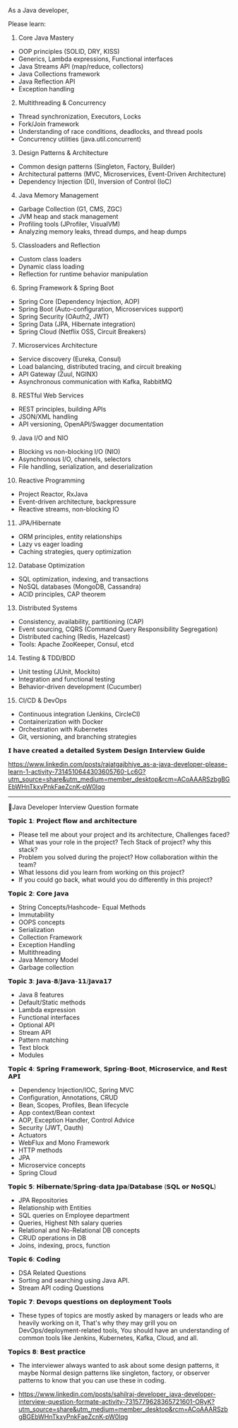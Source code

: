As a Java developer, 

Please learn:

1. Core Java Mastery
 - OOP principles (SOLID, DRY, KISS)
 - Generics, Lambda expressions, Functional interfaces
 - Java Streams API (map/reduce, collectors)
 - Java Collections framework
 - Java Reflection API
 - Exception handling

2. Multithreading & Concurrency
 - Thread synchronization, Executors, Locks
 - Fork/Join framework
 - Understanding of race conditions, deadlocks, and thread pools
 - Concurrency utilities (java.util.concurrent)

3. Design Patterns & Architecture
 - Common design patterns (Singleton, Factory, Builder)
 - Architectural patterns (MVC, Microservices, Event-Driven Architecture)
 - Dependency Injection (DI), Inversion of Control (IoC)

4. Java Memory Management
 - Garbage Collection (G1, CMS, ZGC)
 - JVM heap and stack management
 - Profiling tools (JProfiler, VisualVM)
 - Analyzing memory leaks, thread dumps, and heap dumps

5. Classloaders and Reflection
 - Custom class loaders
 - Dynamic class loading
 - Reflection for runtime behavior manipulation

6. Spring Framework & Spring Boot
 - Spring Core (Dependency Injection, AOP)
 - Spring Boot (Auto-configuration, Microservices support)
 - Spring Security (OAuth2, JWT)
 - Spring Data (JPA, Hibernate integration)
 - Spring Cloud (Netflix OSS, Circuit Breakers)

7. Microservices Architecture
 - Service discovery (Eureka, Consul)
 - Load balancing, distributed tracing, and circuit breaking
 - API Gateway (Zuul, NGINX)
 - Asynchronous communication with Kafka, RabbitMQ

8. RESTful Web Services
 - REST principles, building APIs
 - JSON/XML handling
 - API versioning, OpenAPI/Swagger documentation

9. Java I/O and NIO
 - Blocking vs non-blocking I/O (NIO)
 - Asynchronous I/O, channels, selectors
 - File handling, serialization, and deserialization

10. Reactive Programming
 - Project Reactor, RxJava
 - Event-driven architecture, backpressure
 - Reactive streams, non-blocking IO

11. JPA/Hibernate
 - ORM principles, entity relationships
 - Lazy vs eager loading
 - Caching strategies, query optimization

12. Database Optimization
 - SQL optimization, indexing, and transactions
 - NoSQL databases (MongoDB, Cassandra)
 - ACID principles, CAP theorem

13. Distributed Systems
 - Consistency, availability, partitioning (CAP)
 - Event sourcing, CQRS (Command Query Responsibility Segregation)
 - Distributed caching (Redis, Hazelcast)
 - Tools: Apache ZooKeeper, Consul, etcd

14. Testing & TDD/BDD
 - Unit testing (JUnit, Mockito)
 - Integration and functional testing
 - Behavior-driven development (Cucumber)

15. CI/CD & DevOps
 - Continuous integration (Jenkins, CircleCI)
 - Containerization with Docker
 - Orchestration with Kubernetes
 - Git, versioning, and branching strategies

𝗜 𝗵𝗮𝘃𝗲 𝗰𝗿𝗲𝗮𝘁𝗲𝗱 𝗮 𝗱𝗲𝘁𝗮𝗶𝗹𝗲𝗱 𝗦𝘆𝘀𝘁𝗲𝗺 𝗗𝗲𝘀𝗶𝗴𝗻 𝗜𝗻𝘁𝗲𝗿𝘃𝗶𝗲𝘄 𝗚𝘂𝗶𝗱𝗲


https://www.linkedin.com/posts/rajatgajbhiye_as-a-java-developer-please-learn-1-activity-7314510644303605760-Lc6G?utm_source=share&utm_medium=member_desktop&rcm=ACoAAARSzbgBGEbWHnTkxyPnkFaeZcnK-pW0lqg

***********************


🚀Java Developer Interview Question formate 

𝗧𝗼𝗽𝗶𝗰 𝟭: 𝗣𝗿𝗼𝗷𝗲𝗰𝘁 𝗳𝗹𝗼𝘄 𝗮𝗻𝗱 𝗮𝗿𝗰𝗵𝗶𝘁𝗲𝗰𝘁𝘂𝗿𝗲 
 - Please tell me about your project and its architecture, Challenges faced?
 - What was your role in the project? Tech Stack of project? why this stack?
 - Problem you solved during the project? How collaboration within the team?
 - What lessons did you learn from working on this project?
 - If you could go back, what would you do differently in this project?

𝗧𝗼𝗽𝗶𝗰 𝟮: 𝗖𝗼𝗿𝗲 𝗝𝗮𝘃𝗮
 - String Concepts/Hashcode- Equal Methods
 - Immutability
 - OOPS concepts
 - Serialization
 - Collection Framework
 - Exception Handling
 - Multithreading
 - Java Memory Model
 - Garbage collection

𝗧𝗼𝗽𝗶𝗰 𝟯: 𝗝𝗮𝘃𝗮-𝟴/𝗝𝗮𝘃𝗮-𝟭𝟭/𝗝𝗮𝘃𝗮𝟭𝟳
 - Java 8 features
 - Default/Static methods
 - Lambda expression
 - Functional interfaces
 - Optional API
 - Stream API
 - Pattern matching
 - Text block
 - Modules

𝗧𝗼𝗽𝗶𝗰 𝟰: 𝗦𝗽𝗿𝗶𝗻𝗴 𝗙𝗿𝗮𝗺𝗲𝘄𝗼𝗿𝗸, 𝗦𝗽𝗿𝗶𝗻𝗴-𝗕𝗼𝗼𝘁, 𝗠𝗶𝗰𝗿𝗼𝘀𝗲𝗿𝘃𝗶𝗰𝗲, 𝗮𝗻𝗱 𝗥𝗲𝘀𝘁 𝗔𝗣𝗜
 - Dependency Injection/IOC, Spring MVC
 - Configuration, Annotations, CRUD
 - Bean, Scopes, Profiles, Bean lifecycle
 - App context/Bean context
 - AOP, Exception Handler, Control Advice
 - Security (JWT, Oauth)
 - Actuators
 - WebFlux and Mono Framework
 - HTTP methods
 - JPA
 - Microservice concepts
 - Spring Cloud

𝗧𝗼𝗽𝗶𝗰 𝟱: 𝗛𝗶𝗯𝗲𝗿𝗻𝗮𝘁𝗲/𝗦𝗽𝗿𝗶𝗻𝗴-𝗱𝗮𝘁𝗮 𝗝𝗽𝗮/𝗗𝗮𝘁𝗮𝗯𝗮𝘀𝗲 (𝗦𝗤𝗟 𝗼𝗿 𝗡𝗼𝗦𝗤𝗟)
 - JPA Repositories
 - Relationship with Entities
 - SQL queries on Employee department
 - Queries, Highest Nth salary queries 
 - Relational and No-Relational DB concepts
 - CRUD operations in DB
 - Joins, indexing, procs, function

𝗧𝗼𝗽𝗶𝗰 𝟲: 𝗖𝗼𝗱𝗶𝗻𝗴
 - DSA Related Questions
 - Sorting and searching using Java API.
 - Stream API coding Questions

𝗧𝗼𝗽𝗶𝗰 𝟳: 𝗗𝗲𝘃𝗼𝗽𝘀 𝗾𝘂𝗲𝘀𝘁𝗶𝗼𝗻𝘀 𝗼𝗻 𝗱𝗲𝗽𝗹𝗼𝘆𝗺𝗲𝗻𝘁 𝗧𝗼𝗼𝗹𝘀
 - These types of topics are mostly asked by managers or leads who are heavily working on it, That's why they may grill you on DevOps/deployment-related tools, You should have an understanding of common tools like Jenkins, Kubernetes, Kafka, Cloud, and all.

𝗧𝗼𝗽𝗶𝗰𝘀 𝟴: 𝗕𝗲𝘀𝘁 𝗽𝗿𝗮𝗰𝘁𝗶𝗰𝗲
 - The interviewer always wanted to ask about some design patterns, it maybe Normal design patterns like singleton, factory, or observer patterns to know that you can use these in coding.

 - https://www.linkedin.com/posts/sahilraj-developer_java-developer-interview-question-formate-activity-7315779628365721601-ORyK?utm_source=share&utm_medium=member_desktop&rcm=ACoAAARSzbgBGEbWHnTkxyPnkFaeZcnK-pW0lqg
